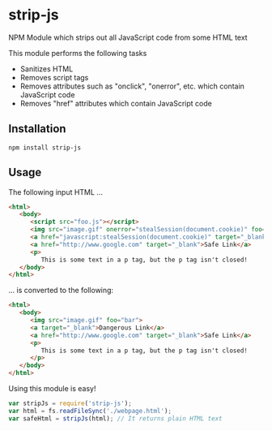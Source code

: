 # strip-js
NPM Module which strips out all JavaScript code from some HTML text

This module performs the following tasks
- Sanitizes HTML
- Removes script tags
- Removes attributes such as "onclick", "onerror", etc. which contain JavaScript code
- Removes "href" attributes which contain JavaScript code

## Installation
`npm install strip-js`

## Usage
The following input HTML ...
```html
<html>
   <body>
      <script src="foo.js"></script>
      <img src="image.gif" onerror="stealSession(document.cookie)" foo="bar">
      <a href="javascript:stealSession(document.cookie)" target="_blank">Dangerous Link</a>
      <a href="http://www.google.com" target="_blank">Safe Link</a>
      <p>
         This is some text in a p tag, but the p tag isn't closed!
   </body>
</html>
```

... is converted to the following:
```html
<html>
   <body>
      <img src="image.gif" foo="bar">
      <a target="_blank">Dangerous Link</a>
      <a href="http://www.google.com" target="_blank">Safe Link</a>
      <p>
         This is some text in a p tag, but the p tag isn't closed!
      </p>
   </body>
</html>
```

Using this module is easy!
```javascript
var stripJs = require('strip-js');
var html = fs.readFileSync('./webpage.html');
var safeHtml = stripJs(html); // It returns plain HTML text
```
